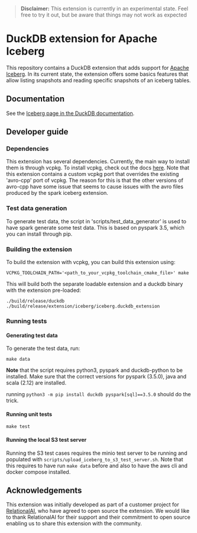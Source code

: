 > **Disclaimer:** This extension is currently in an experimental state. Feel free to try it out, but be aware that things may not work as expected

# DuckDB extension for Apache Iceberg 

This repository contains a DuckDB extension that adds support for [Apache Iceberg](https://iceberg.apache.org/). In its current state, the extension offers some basics features that allow listing snapshots and reading specific snapshots
of an iceberg tables.

## Documentation

See the [Iceberg page in the DuckDB documentation](https://duckdb.org/docs/extensions/iceberg).

## Developer guide

### Dependencies

This extension has several dependencies. Currently, the main way to install them is through vcpkg. To install vcpkg, 
check out the docs [here](https://vcpkg.io/en/getting-started.html). Note that this extension contains a custom vcpkg port
that overrides the existing 'avro-cpp' port of vcpkg. The reason for this is that the other versions of avro-cpp have
some issue that seems to cause issues with the avro files produced by the spark iceberg extension.

### Test data generation

To generate test data, the script in 'scripts/test_data_generator' is used to have spark generate some test data. This is 
based on pyspark 3.5, which you can install through pip. 

### Building the extension

To build the extension with vcpkg, you can build this extension using:

```shell
VCPKG_TOOLCHAIN_PATH='<path_to_your_vcpkg_toolchain_cmake_file>' make
```

This will build both the separate loadable extension and a duckdb binary with the extension pre-loaded:
```shell
./build/release/duckdb
./build/release/extension/iceberg/iceberg.duckdb_extension
```

### Running tests

#### Generating test data

To generate the test data, run:
```shell
make data
```

**Note** that the script requires python3, pyspark and duckdb-python to be installed. Make sure that the correct versions for pyspark (3.5.0), java and scala (2.12) are installed.

running `python3 -m pip install duckdb pyspark[sql]==3.5.0` should do the trick.

#### Running unit tests

```shell
make test 
```

#### Running the local S3 test server

Running the S3 test cases requires the minio test server to be running and populated with `scripts/upload_iceberg_to_s3_test_server.sh`.
Note that this requires to have run `make data` before and also to have the aws cli and docker compose installed.

## Acknowledgements

This extension was initially developed as part of a customer project for [RelationalAI](https://relational.ai/),
who have agreed to open source the extension. We would like to thank RelationalAI for their support
and their commitment to open source enabling us to share this extension with the community.
